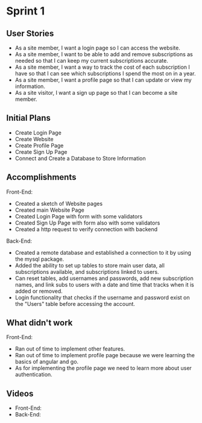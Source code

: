 # Sprint 1

## User Stories
* As a site member, I want a login page so I can access the website.
* As a site member, I want to be able to add and remove subscriptions as needed so that I can keep my current subscriptions accurate.
* As a site member, I want a way to track the cost of each subscription I have so that I can see which subscriptions I spend the most on in a year.
* As a site member, I want a profile page so that I can update or view my information.
* As a site visitor, I want a sign up page so that I can become a site member.

## Initial Plans
* Create Login Page
* Create Website
* Create Profile Page
* Create Sign Up Page
* Connect and Create a Database to Store Information

## Accomplishments
Front-End:
* Created a sketch of Website pages
* Created main Website Page
* Created Login Page with form with some validators
* Created Sign Up Page with form also with some validators
* Created a http request to verify connection with backend

Back-End:
* Created a remote database and established a connection to it by using the mysql package.
* Added the ability to set up tables to store main user data, all subscriptions available, and subscriptions linked to users.
* Can reset tables, add usernames and passwords, add new subscription names, and link subs to users with a date and time that tracks when it is added or removed.
* Login functionality that checks if the username and password exist on the "Users" table before accessing the account.

## What didn't work
Front-End:
* Ran out of time to implement other features.
* Ran out of time to implement profile page because we were learning the basics of angular and go.
* As for implementing the profile page we need to learn more about user authentication.

## Videos

* Front-End: 
* Back-End:

